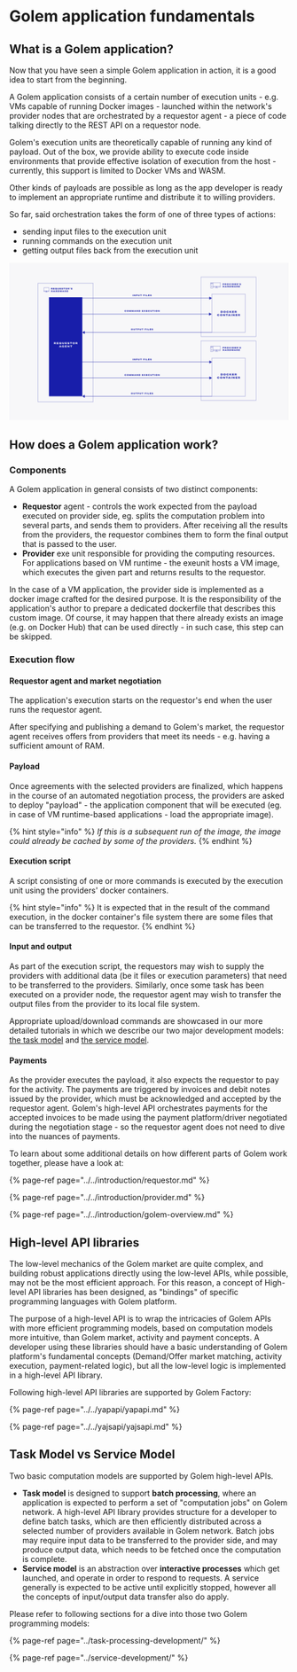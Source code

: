 # Golem application fundamentals

## What is a Golem application?

Now that you have seen a simple Golem application in action, it is a good idea to start from the beginning.

A Golem application consists of a certain number of execution units - e.g. VMs capable of running Docker images - launched within the network's provider nodes that are orchestrated by a requestor agent - a piece of code talking directly to the REST API on a requestor node.

Golem's execution units are theoretically capable of running any kind of payload. Out of the box, we provide ability to execute code inside environments that provide effective isolation of execution from the host - currently, this support is limited to Docker VMs and WASM. 

Other kinds of payloads are possible as long as the app developer is ready to implement an appropriate runtime and distribute it to willing providers.

So far, said orchestration takes the form of one of three types of actions:

* sending input files to the execution unit
* running commands on the execution unit
* getting output files back from the execution unit

![](../../.gitbook/assets/tutorial-05.jpg)

## How does a Golem application work?

### Components

A Golem application in general consists of two distinct components:

* **Requestor** agent - controls the work expected from the payload executed on provider side, eg. splits the computation problem into several parts, and sends them to providers. After receiving all the results from the providers, the requestor combines them to form the final output that is passed to the user.
* **Provider** exe unit responsible for providing the computing resources. For applications based on VM runtime - the exeunit hosts a VM image, which executes the given part and returns results to the requestor.

In the case of a VM application, the provider side is implemented as a docker image crafted for the desired purpose. It is the responsibility of the application's author to prepare a dedicated dockerfile that describes this custom image. Of course, it may happen that there already exists an image \(e.g. on Docker Hub\) that can be used directly - in such case, this step can be skipped.

### Execution flow

#### Requestor agent and market negotiation

The application's execution starts on the requestor's end when the user runs the requestor agent.

After specifying and publishing a demand to Golem's market, the requestor agent receives offers from providers that meet its needs - e.g. having a sufficient amount of RAM.

#### Payload 

Once agreements with the selected providers are finalized, which happens in the course of an automated negotiation process, the providers are asked to deploy "payload" - the application component that will be executed \(eg. in case of VM runtime-based applications - load the appropriate image\).

{% hint style="info" %}
_If this is a subsequent run of the image, the image could already be cached by some of the providers._
{% endhint %}

#### Execution script

A script consisting of one or more commands is executed by the execution unit using the providers' docker containers.

{% hint style="info" %}
It is expected that in the result of the command execution, in the docker container's file system there are some files that can be transferred to the requestor.
{% endhint %}

#### Input and output

As part of the execution script, the requestors may wish to supply the providers with additional data \(be it files or execution parameters\) that need to be transferred to the providers. Similarly, once some task has been executed on a provider node, the requestor agent may wish to transfer the output files from the provider to its local file system.

Appropriate upload/download commands are showcased in our more detailed tutorials in which we describe our two major development models: [the task model](../task-processing-development/) and [the service model](../service-development/).

#### Payments

As the provider executes the payload, it also expects the requestor to pay for the activity. The payments are triggered by invoices and debit notes issued by the provider, which must be acknowledged and accepted by the requestor agent. Golem's high-level API orchestrates payments for the accepted invoices to be made using the payment platform/driver negotiated during the negotiation stage - so the requestor agent does not need to dive into the nuances of payments. 

To learn about some additional details on how different parts of Golem work together, please have a look at:

{% page-ref page="../../introduction/requestor.md" %}

{% page-ref page="../../introduction/provider.md" %}

{% page-ref page="../../introduction/golem-overview.md" %}

## High-level API libraries

The low-level mechanics of the Golem market are quite complex, and building robust applications directly using the low-level APIs, while possible, may not be the most efficient approach. For this reason, a concept of High-level API libraries has been designed, as "bindings" of specific programming languages with Golem platform.

The purpose of a high-level API is to wrap the intricacies of Golem APIs with more efficient programming models, based on computation models more intuitive, than Golem market, activity and payment concepts. A developer using these libraries should have a basic understanding of Golem platform's fundamental concepts \(Demand/Offer market matching, activity execution, payment-related logic\), but all the low-level logic is implemented in a high-level API library.

Following high-level API libraries are supported by Golem Factory:

{% page-ref page="../../yapapi/yapapi.md" %}

{% page-ref page="../../yajsapi/yajsapi.md" %}

## Task Model vs Service Model

Two basic computation models are supported by Golem high-level APIs.

* **Task model** is designed to support **batch processing**, where an application is expected to perform a set of "computation jobs" on Golem network. A high-level API library provides structure for a developer to define batch tasks, which are then efficiently distributed across a selected number of providers available in Golem network. Batch jobs may require input data to be transferred to the provider side, and may produce output data, which needs to be fetched once the computation is complete.
* **Service model** is an abstraction over **interactive processes** which get launched, and operate in order to respond to requests. A service generally is expected to be active until explicitly stopped, however all the concepts of input/output data transfer also do apply.

Please refer to following sections for a dive into those two Golem programming models:

{% page-ref page="../task-processing-development/" %}

{% page-ref page="../service-development/" %}

